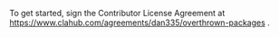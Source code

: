 To get started, sign the Contributor License Agreement at https://www.clahub.com/agreements/dan335/overthrown-packages .
